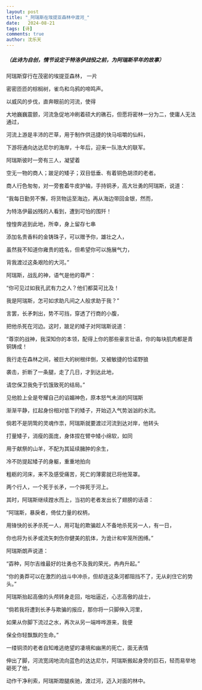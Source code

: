 ```yaml
---
layout: post
title: "_阿瑞斯在埃提亚森林中渡河_"
date:   2024-08-21
tags: [诗]
comments: true
author: 沈乐天
---
```

##### （此诗为自创，情节设定于特洛伊战役之前，为阿瑞斯早年的故事）

阿瑞斯穿行在茂密的埃提亚森林， 一片

密密匝匝的棕榈树，雀鸟和乌鸦的啼鸣声。

以威风的步伐，直奔眼前的河流，使得

大地巍巍震颤，河流急促地冲刷着硕大的礁石，但愿将密林一分为二，使庸人无法通过，

河流上游是丰沛的芒草，用于制作供迅捷的快马咀嚼的仙料，

下游将通向达达尼尔的海岸，十年后，迎来一队浩大的联军。

阿瑞斯彼时一旁有三人，凝望着

空无一物的商人；跛足的矮子；双目低垂、有着铜色胡须的老者。

商人行色匆匆，对一旁套着牛皮护袖，手持铜矛，高大壮勇的阿瑞斯，说道：

“我每日勤劳不懈，将货物运至海边，再从海边带回金银，然而，

为特洛伊最凶残的人看到，遭到可怕的围歼！

惶惶奔逃到此地，所幸，身上留存七串

添加名贵香料的金铸珠子，可以赠予你，雄壮之人，

虽然我不知道你雍贵的姓名，但希望你可以施展气力，

背我渡过这条艰险的大河。”

阿瑞斯，战乱的神，语气是他的尊严：

“你可见过如我孔武有力之人？他们都莫可比及！

我是阿瑞斯，怎可如求助凡间之人般求助于我？”

言罢，长矛刺出，势不可挡，穿透了行商的小腹，

把他杀死在河边。这时，跛足的矮子对阿瑞斯说道：

“尊崇的战神，我深知你的本领，配得上你的那些豪言壮语，你的每块肌肉都是青铜铸成！

我行走在森林之间，被巨大的树根绊倒，又被敏捷的恰诺野狼

袭击，折断了一条腿，走了几日，才到达此地，

请您保卫我免于饥饿致死的结局。”

见他脸上全是夸耀自己的谄媚神色，原本怒气未消的阿瑞斯

渐渐平静，扛起身份相对低下的矮子，开始迈入气势汹汹的水流。

倘若不是阴鸷的灵魂作祟，阿瑞斯就要渡过河流到达对岸，他转头

打量矮子，消瘦的面庞，身体捏在臂中矮小绵软，如同

用于献祭的山羊，不配为其延续臃肿的余生，

冷不防提起矮子的身躯，重重地拍向

粗粝的河床，来不及感受痛苦，死亡的薄雾就已将他笼罩。

两个行人，一个死于长矛，一个摔死于河上。

其时，阿瑞斯继续蹚水而上，当初的老者发出长了翅膀的话语：

“阿瑞斯，暴戾者，倚仗力量的权柄，

用锋快的长矛杀死一人，用可耻的欺骗趁人不备地杀死另一人，有一日，

你也将为长矛或流矢刺伤你健美的肌体，为诡计和牢笼所困缚。”

阿瑞斯朗声说道：

“孬种，阿尔吉维最好的壮勇也不及我的荣光，冉冉升起。”

“你的勇莽可以在激烈的战斗中冲杀，但却连这条河都阻挡不了，无从刹住它的势头。”

阿瑞斯抬起高傲的头颅转身走回，咄咄逼近，心志高傲的战士，

“倘若我将遭到长矛与欺骗的报应，那你将一只脚伸入河里，

如果从你脚下流过之水，再次从另一端哗哗游来，我便

保全你轻飘飘的生命。”

一缕铜须的老者自知难逃绝望的凄境和幽黑的死亡，面无表情

伸出了脚，河流宽阔地流向蓝色的达达尼尔，阿瑞斯搬起身旁的巨石，轻而易举地砸死了他，

动作干净利索，阿瑞斯蹬腿疾驰，渡过河，迈入对面的林中。
